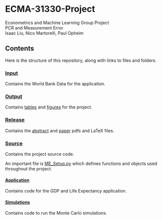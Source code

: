 # ECMA-31330-Project
Econometrics and Machine Learning Group Project  
PCR and Measurement Error  
Isaac Liu, Nico Martorelli, Paul Opheim

## Contents

Here is the structure of this repository, along with links to files and folders.

### [Input](Input)

Contains the World Bank Data for the application.

### [Output](Output)

Contains [tables](Output/Tables) and [figures](Output/Figures) for the project.

### [Release](Release)

Contains the [abstract](Release/Abstract.pdf) and [paper](Release/PCR_and_Measurement_Error.pdf) pdfs and LaTeX files.

### [Source](Source)

Contains the project source code.

An important file is [ME_Setup.py](Source/ME_Setup.py) which defines functions and objects used throughout the project.

#### [Application](Source/Application)

Contains code for the GDP and Life Expectancy application.

#### [Simulations](Source/Simulations)

Contains code to run the Monte Carlo simulations.
